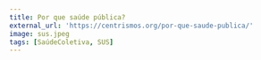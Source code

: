 ```yaml
---
title: Por que saúde pública?
external_url: 'https://centrismos.org/por-que-saude-publica/'
image: sus.jpeg
tags: [SaúdeColetiva, SUS]
---
```

